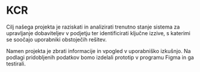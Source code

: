 # KCR

Cilj našega projekta je raziskati in analizirati trenutno stanje sistema za upravljanje dobaviteljev v podjetju ter identificirati ključne izzive, s katerimi se soočajo uporabniki obstoječih rešitev. 

Namen projekta je zbrati informacije in vpogled v uporabniško izkušnjo. Na podlagi pridobljenih podatkov bomo izdelali prototip v programu Figma in ga testirali.

